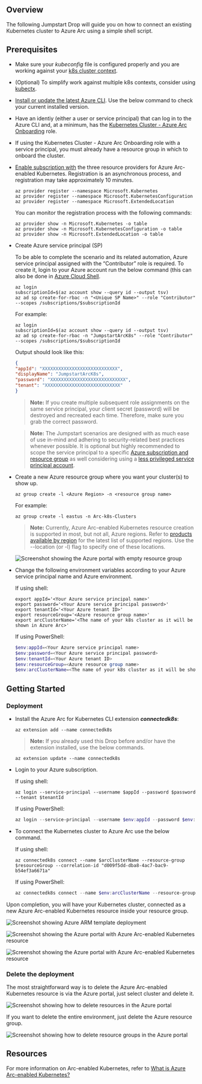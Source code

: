 ## Overview

The following Jumpstart Drop will guide you on how to connect an existing Kubernetes cluster to Azure Arc using a simple shell script.

## Prerequisites

* Make sure your *kubeconfig* file is configured properly and you are working against your [k8s cluster context](https://kubernetes.io/docs/tasks/access-application-cluster/configure-access-multiple-clusters/).

* (Optional) To simplify work against multiple k8s contexts, consider using [kubectx](https://github.com/ahmetb/kubectx).

* [Install or update the latest Azure CLI](https://learn.microsoft.com/cli/azure/install-azure-cli?view=azure-cli-latest). Use the below command to check your current installed version.

* Have an identiy (either a user or service principal) that can log in to the Azure CLI and, at a minimum, has the [Kubernetes Cluster - Azure Arc Onboarding](https://learn.microsoft.com/en-us/azure/role-based-access-control/built-in-roles/containers#kubernetes-cluster---azure-arc-onboarding) role. 

* If using the Kubernetes Cluster - Azure Arc Onboarding role with a service principal, you must already have a resource group in which to onboard the cluster.

* [Enable subscription with](https://learn.microsoft.com/azure/azure-resource-manager/management/resource-providers-and-types#register-resource-provider) the three resource providers for Azure Arc-enabled Kubernetes. Registration is an asynchronous process, and registration may take approximately 10 minutes.

  ```shell
  az provider register --namespace Microsoft.Kubernetes
  az provider register --namespace Microsoft.KubernetesConfiguration
  az provider register --namespace Microsoft.ExtendedLocation
  ```

  You can monitor the registration process with the following commands:

  ```shell
  az provider show -n Microsoft.Kubernetes -o table
  az provider show -n Microsoft.KubernetesConfiguration -o table
  az provider show -n Microsoft.ExtendedLocation -o table
  ```
* Create Azure service principal (SP)

    To be able to complete the scenario and its related automation, Azure service principal assigned with the “Contributor” role is required. To create it, login to your Azure account run the below command (this can also be done in [Azure Cloud Shell](https://shell.azure.com/).

    ```shell
    az login
    subscriptionId=$(az account show --query id --output tsv)
    az ad sp create-for-rbac -n "<Unique SP Name>" --role "Contributor" --scopes /subscriptions/$subscriptionId
    ```

    For example:

    ```shell
    az login
    subscriptionId=$(az account show --query id --output tsv)
    az ad sp create-for-rbac -n "JumpstartArcK8s" --role "Contributor" --scopes /subscriptions/$subscriptionId
    ```

    Output should look like this:

    ```json
    {
    "appId": "XXXXXXXXXXXXXXXXXXXXXXXXXXXX",
    "displayName": "JumpstartArcK8s",
    "password": "XXXXXXXXXXXXXXXXXXXXXXXXXXXX",
    "tenant": "XXXXXXXXXXXXXXXXXXXXXXXXXXXX"
    }
    ```

    > **Note:** If you create multiple subsequent role assignments on the same service principal, your client secret (password) will be destroyed and recreated each time. Therefore, make sure you grab the correct password.

    > **Note:** The Jumpstart scenarios are designed with as much ease of use in-mind and adhering to security-related best practices whenever possible. It is optional but highly recommended to scope the service principal to a specific [Azure subscription and resource group](https://learn.microsoft.com/cli/azure/ad/sp?view=azure-cli-latest) as well considering using a [less privileged service principal account](https://learn.microsoft.com/azure/role-based-access-control/best-practices).

* Create a new Azure resource group where you want your cluster(s) to show up.

  ```shell
  az group create -l <Azure Region> -n <resource group name>
  ```

  For example:

  ```shell
  az group create -l eastus -n Arc-k8s-Clusters
  ```

  > **Note:** Currently, Azure Arc-enabled Kubernetes resource creation is supported in most, but not all, Azure regions.  Refer to [products available by region](https://azure.microsoft.com/en-us/explore/global-infrastructure/products-by-region/?products=azure-arc&regions=all) for the latest list of supported regions. Use the --location (or -l) flag to specify one of these locations.

  ![Screenshot showing the Azure portal with empty resource group](./media/01.png)

* Change the following environment variables according to your Azure service principal name and Azure environment.

  If using shell:

  ```shell
  export appId='<Your Azure service principal name>'
  export password='<Your Azure service principal password>'
  export tenantId='<Your Azure tenant ID>'
  export resourceGroup='<Azure resource group name>'
  export arcClusterName='<The name of your k8s cluster as it will be shown in Azure Arc>'
  ```

  If using PowerShell:

  ```powershell
  $env:appId=<Your Azure service principal name>
  $env:password=<Your Azure service principal password>
  $env:tenantId=<Your Azure tenant ID>
  $env:resourceGroup=<Azure resource group name>
  $env:arcClusterName=<The name of your k8s cluster as it will be shown in Azure Arc>
  ```

## Getting Started

### Deployment

* Install the Azure Arc for Kubernetes CLI extension ***connectedk8s***:

  ```shell
  az extension add --name connectedk8s
  ```

  > **Note:** If you already used this Drop before and/or have the extension installed, use the below commands.

  ```shell
  az extension update --name connectedk8s
  ```

* Login to your Azure subscription.  

  If using shell:

  ```shell
  az login --service-principal --username $appId --password $password --tenant $tenantId
  ```

  If using PowerShell:

  ```powershell
  az login --service-principal --username $env:appId --password $env:password --tenant $env:tenantId
  ```

* To connect the Kubernetes cluster to Azure Arc use the below command.

  If using shell:

  ```shell
  az connectedk8s connect --name $arcClusterName --resource-group $resourceGroup --correlation-id "d009f5dd-dba8-4ac7-bac9-b54ef3a6671a"
  ```

  If using PowerShell:

  ```powershell
  az connectedk8s connect --name $env:arcClusterName --resource-group $env:resourceGroup --correlation-id "d009f5dd-dba8-4ac7-bac9-b54ef3a6671a"
  ```

Upon completion, you will have your Kubernetes cluster, connected as a new Azure Arc-enabled Kubernetes resource inside your resource group.

![Screenshot showing Azure ARM template deployment](./media/02.png)

![Screenshot showing the Azure portal with Azure Arc-enabled Kubernetes resource](./media/03.png)

![Screenshot showing the Azure portal with Azure Arc-enabled Kubernetes resource](./media/04.png)

### Delete the deployment

The most straightforward way is to delete the Azure Arc-enabled Kubernetes resource is via the Azure portal, just select cluster and delete it.

![Screenshot showing how to delete resources in the Azure portal](./media/05.png)

If you want to delete the entire environment, just delete the Azure resource group.

![Screenshot showing how to delete resource groups in the Azure portal](./media/06.png)

## Resources

For more information on Arc-enabled Kubernetes, refer to [What is Azure Arc-enabled Kubernetes?](https://learn.microsoft.com/en-us/azure/azure-arc/kubernetes/overview)